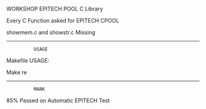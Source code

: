WORKSHOP EPITECH POOL C Library

Every C Function asked for EPITECH CPOOL

showmem.c and showstr.c Missing

________________________________
              USAGE
Makefile USAGE:

Make re
________________________________
              MARK
85% Passed on Automatic EPITECH Test
